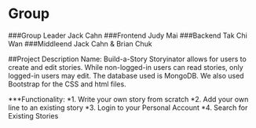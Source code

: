 Group
=====
###Group Leader
Jack Cahn
###Frontend
Judy Mai
###Backend
Tak Chi Wan
###Middleend 
Jack Cahn & Brian Chuk

##Project Description
Name: Build-a-Story
Storyinator allows for users to create and edit stories. While non-logged-in users can read stories, only logged-in users may edit. 
The database used is MongoDB. We also used Bootstrap for the CSS and html files. 

***Functionality: 
*1.	Write your own story from scratch
*2.	Add your own line to an existing story
*3.	Login to your Personal Account 
*4.	Search for Existing Stories 


